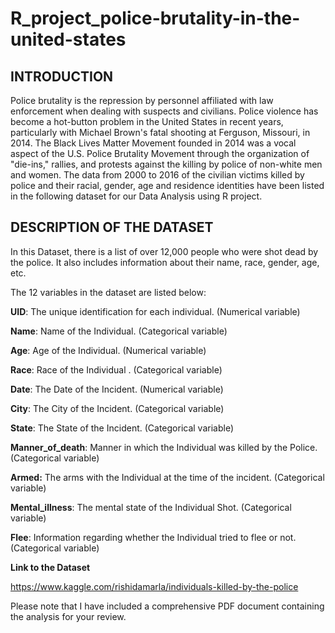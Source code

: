 # R_project_police-brutality-in-the-united-states
## INTRODUCTION

Police brutality is the repression by personnel affiliated with law enforcement
when dealing with suspects and civilians. Police violence has become a hot-button
problem in the United States in recent years, particularly with Michael Brown's
fatal shooting at Ferguson, Missouri, in 2014. The Black Lives Matter Movement
founded in 2014 was a vocal aspect of the U.S. Police Brutality Movement through
the organization of "die-ins," rallies, and protests against the killing by police of
non-white men and women. The data from 2000 to 2016 of the civilian victims
killed by police and their racial, gender, age and residence identities have been
listed in the following dataset for our Data Analysis using R project.

## DESCRIPTION OF THE DATASET

In this Dataset, there is a list of over 12,000 people who were shot dead by the
police.
It also includes information about their name, race, gender, age, etc.

The 12 variables in the dataset are listed below:

**UID**: The unique identification for each individual. (Numerical variable)

**Name**: Name of the Individual. (Categorical variable)

**Age**: Age of the Individual. (Numerical variable)

**Race**: Race of the Individual . (Categorical variable)

**Date**: The Date of the Incident. (Numerical variable)

**City**: The City of the Incident. (Categorical variable)

**State**: The State of the Incident. (Categorical variable)

**Manner_of_death**: Manner in which the Individual was killed by the Police.(Categorical variable)

**Armed:** The arms with the Individual at the time of the incident. (Categorical
variable)

**Mental_illness**: The mental state of the Individual Shot. (Categorical variable)

**Flee**: Information regarding whether the Individual tried to flee or not. (Categorical
variable)

**Link to the Dataset**

https://www.kaggle.com/rishidamarla/individuals-killed-by-the-police

Please note that I have included a comprehensive PDF document containing the analysis for your review.

